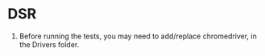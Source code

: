 # DSR
1. Before running the tests, you may need to add/replace chromedriver, in the Drivers folder.
